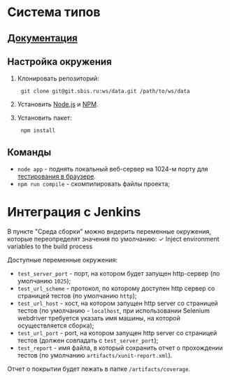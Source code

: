 # Система типов

## [Документация](doc/)

## Настройка окружения

1. Клонировать репозиторий:

        git clone git@git.sbis.ru:ws/data.git /path/to/ws/data

2. Установить [Node.js](http://nodejs.org/) и [NPM](http://npmjs.com).

3. Установить пакет:

        npm install

## Команды

- `node app` - поднять локальный веб-сервер на 1024-м порту для [тестирования в браузере](http://localhost:1024/).
- `npm run compile` - скомпилировать файлы проекта;

# Интеграция с Jenkins
В пункте "Среда сборки" можно вндерить переменные окружения, которые переопределят значения по умолчанию:
✓ Inject environment variables to the build process

Доступные переменные окружения:
- `test_server_port` - порт, на котором будет запущен http-сервер (по умолчанию `1025`);
- `test_url_scheme` - протокол, по которому доступен http сервер со страницей тестов (по умолчанию `http`);
- `test_url_host` - хост, на котором запущен http server со страницей тестов (по умолчанию - `localhost`, при использовании Selenium webdriver требуется указать имя машины, на которой осуществляется сборка);
- `test_url_port` - port, на котором запущен http server со страницей тестов (должен совпадать с `test_server_port`);
- `test_report` - имя файла, в который сохранить отчет о прохождении тестов (по умолчанию `artifacts/xunit-report.xml`).

Отчет о покрытии будет лежать в папке `/artifacts/coverage`.

